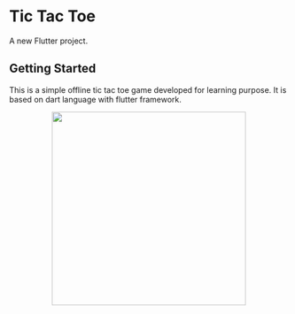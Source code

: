 # Tic Tac Toe

A new Flutter project.

## Getting Started

This is a simple offline tic tac toe game developed for learning purpose. It is based on dart language with flutter framework.

<p align="center">
  <img src="https://github.com/AditiDande20/TicTacToe/assets/89302011/ffb1c2c0-9f25-41b9-875d-1a33aad5b9fb" width="350" title="">
  
</p>
